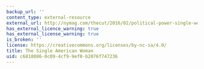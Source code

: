 ```yaml
---
backup_url: ''
content_type: external-resource
external_url: http://nymag.com/thecut/2016/02/political-power-single-women-c-v-r.html
has_external_licence_warning: true
has_external_license_warning: true
is_broken: ''
license: https://creativecommons.org/licenses/by-nc-sa/4.0/
title: The Single American Woman
uid: c6818086-0c09-4cf9-9ef0-b2076f747236
---
```

